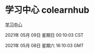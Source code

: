 # 学习中心 colearnhub
[学习中心](http://58.48.52.146:56308/colearnhub/)

2021年 05月 09日 星期日 00:10:03 CST

2021年 05月 08日 星期六 16:10:03 GMT
